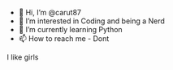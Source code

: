 - 👋 Hi, I’m @carut87
- 👀 I’m interested in Coding and being a Nerd  
- 🌱 I’m currently learning Python  
- 📫 How to reach me - Dont

I like girls 
